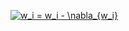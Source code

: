<a href="https://www.codecogs.com/eqnedit.php?latex=w_i&space;=&space;w_i&space;-&space;\nabla_{w_i}" target="_blank"><img src="https://latex.codecogs.com/gif.latex?w_i&space;=&space;w_i&space;-&space;\nabla_{w_i}" title="w_i = w_i - \nabla_{w_i}" /></a>
